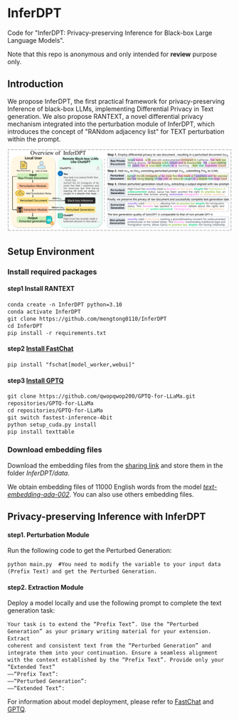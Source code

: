 # InferDPT

Code for  "InferDPT: Privacy-preserving Inference for Black-box Large Language Models".

Note that this repo is anonymous and only intended for **review** purpose only. 

## Introduction

We propose InferDPT, the first practical framework for privacy-preserving Inference of black-box LLMs, implementing Differential Privacy in Text generation. We also propose RANTEXT, a novel differential privacy mechanism integrated into the perturbation module of InferDPT, which introduces the concept of "RANdom adjacency list" for TEXT perturbation within the prompt.

<p align="center">
<img src="img.png" alt="" width="800" title="The overview of InferDPT. The Prefix text is the perturbed document 𝐷𝑜𝑐𝑝 via RANTEXT. We use the same color to mark the perturbed parts in the raw document and the perturbed document. We also use the same color to highlight identical text appearing in the perturbed generation result, the extraction generation result, and the non-private generation result.
"/>
</p>

## Setup Environment

### Install required packages

#### step1  Install RANTEXT

```shell
conda create -n InferDPT python=3.10
conda activate InferDPT
git clone https://github.com/mengtong0110/InferDPT
cd InferDPT
pip install -r requirements.txt
```

#### step2  [Install FastChat](https://github.com/lm-sys/FastChat)

```
pip install "fschat[model_worker,webui]"
```

#### step3  [Install GPTQ](https://github.com/qwopqwop200/GPTQ-for-LLaMa)

```
git clone https://github.com/qwopqwop200/GPTQ-for-LLaMa.git repositories/GPTQ-for-LLaMa
cd repositories/GPTQ-for-LLaMa
git switch fastest-inference-4bit
python setup_cuda.py install
pip install texttable
```
### Download embedding files

Download the embedding files from the [sharing link](https://drive.google.com/drive/folders/1mshI2yoJyx8LOLpAx7RB31VQkj-lvV1u?usp=sharing) and store them in the folder *InferDPT/data*.

We obtain embedding files of 11000 English words from the model [*text-embedding-ada-002*](https://openai.com/blog/new-and-improved-embedding-model). You can also use others embedding files.



## Privacy-preserving Inference with InferDPT

#### step1. Perturbation Module

Run the following code to get the Perturbed Generation:

```
python main.py  #You need to modify the variable to your input data (Prefix Text) and get the Perturbed Generation.
```

#### step2. Extraction Module

Deploy a model locally and use the following prompt to complete the text generation task:

```
Your task is to extend the “Prefix Text”. Use the “Perturbed Generation” as your primary writing material for your extension. Extract
coherent and consistent text from the “Perturbed Generation” and
integrate them into your continuation. Ensure a seamless alignment
with the context established by the “Prefix Text”. Provide only your
“Extended Text”
——“Prefix Text”:
——“Perturbed Generation”:
——“Extended Text”:
```

For information about model deployment, please refer to [FastChat](https://github.com/lm-sys/FastChat) and [GPTQ](https://github.com/qwopqwop200/GPTQ-for-LLaMa).